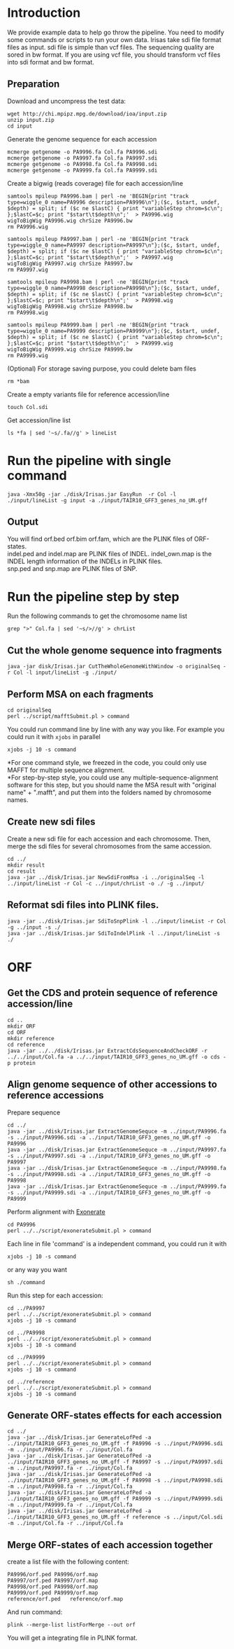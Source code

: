# Introduction

We provide example data to help go throw the pipeline. You need to modify some commands or scripts to run your own data.
Irisas take sdi file format files as input. sdi file is simple than vcf files. The sequencing quality are sored in bw format.
If you are using vcf file, you should transform vcf files into sdi format and bw format.

## Preparation
Download and uncompress the test data:
````
wget http://chi.mpipz.mpg.de/download/ioa/input.zip
unzip input.zip
cd input
````
Generate the genome sequence for each accession
````
mcmerge getgenome -o PA9996.fa Col.fa PA9996.sdi
mcmerge getgenome -o PA9997.fa Col.fa PA9997.sdi
mcmerge getgenome -o PA9998.fa Col.fa PA9998.sdi
mcmerge getgenome -o PA9999.fa Col.fa PA9999.sdi
````
Create a bigwig (reads coverage) file for each accession/line
````
samtools mpileup PA9996.bam | perl -ne 'BEGIN{print "track type=wiggle_0 name=PA9996 description=PA9996\n"};($c, $start, undef, $depth) = split; if ($c ne $lastC) { print "variableStep chrom=$c\n"; };$lastC=$c; print "$start\t$depth\n";'  > PA9996.wig
wigToBigWig PA9996.wig chrSize PA9996.bw
rm PA9996.wig

samtools mpileup PA9997.bam | perl -ne 'BEGIN{print "track type=wiggle_0 name=PA9997 description=PA9997\n"};($c, $start, undef, $depth) = split; if ($c ne $lastC) { print "variableStep chrom=$c\n"; };$lastC=$c; print "$start\t$depth\n";'  > PA9997.wig
wigToBigWig PA9997.wig chrSize PA9997.bw
rm PA9997.wig

samtools mpileup PA9998.bam | perl -ne 'BEGIN{print "track type=wiggle_0 name=PA9998 description=PA9998\n"};($c, $start, undef, $depth) = split; if ($c ne $lastC) { print "variableStep chrom=$c\n"; };$lastC=$c; print "$start\t$depth\n";'  > PA9998.wig
wigToBigWig PA9998.wig chrSize PA9998.bw
rm PA9998.wig

samtools mpileup PA9999.bam | perl -ne 'BEGIN{print "track type=wiggle_0 name=PA9999 description=PA9999\n"};($c, $start, undef, $depth) = split; if ($c ne $lastC) { print "variableStep chrom=$c\n"; };$lastC=$c; print "$start\t$depth\n";'  > PA9999.wig
wigToBigWig PA9999.wig chrSize PA9999.bw
rm PA9999.wig
````
(Optional) For storage saving purpose, you could delete bam files
````
rm *bam
````
Create a empty variants file for reference accession/line
````
touch Col.sdi
````
Get accession/line list
````
ls *fa | sed '~s/.fa//g' > lineList
````
# Run the pipeline with single command
````
java -Xmx50g -jar ./disk/Irisas.jar EasyRun  -r Col -l ./input/lineList -g input -a ./input/TAIR10_GFF3_genes_no_UM.gff
````
## Output
You will find orf.bed orf.bim orf.fam, which are the PLINK files of ORF-states.\
indel.ped and indel.map are PLINK files of INDEL. indel_own.map is the INDEL length information of the INDELs in PLINK files.\
snp.ped and snp.map are PLINK files of SNP.

# Run the pipeline step by step
Run the following commands to get the chromosome name list
````
grep ">" Col.fa | sed '~s/>//g' > chrList
````
## Cut the whole genome sequence into fragments
````
java -jar disk/Irisas.jar CutTheWholeGenomeWithWindow -o originalSeq -r Col -l input/lineList -g ./input/
````
## Perform MSA on each fragments
````
cd originalSeq
perl ../script/mafftSubmit.pl > command
````
You could run command line by line with any way you like.
For example you could run it with `xjobs` in parallel
````
xjobs -j 10 -s command
````
*For one command style, we freezed in the code, you could only use MAFFT for multiple sequence alignment.\
*For step-by-step style, you could use any multiple-sequence-alignment software for this step, but you should name the MSA result with "original name" + ".mafft", and put them into the folders named by chromosome names.

## Create new sdi files
Create a new sdi file for each accession and each chromosome. Then, merge the sdi files for several chromosomes from the same accession.
````
cd ../
mkdir result
cd result
java -jar ../disk/Irisas.jar NewSdiFromMsa -i ../originalSeq -l ../input/lineList -r Col -c ../input/chrList -o ./ -g ../input/
````

## Reformat sdi files into PLINK files.
````
java -jar ../disk/Irisas.jar SdiToSnpPlink -l ../input/lineList -r Col -g ../input -s ./
java -jar ../disk/Irisas.jar SdiToIndelPlink -l ../input/lineList -s ./
````

# ORF
## Get the CDS and protein sequence of reference accession/line
````
cd ..
mkdir ORF
cd ORF
mkdir reference
cd reference
java -jar ../../disk/Irisas.jar ExtractCdsSequenceAndCheckORF -r ../../input/Col.fa -a ../../input/TAIR10_GFF3_genes_no_UM.gff -o cds -p protein
````
## Align genome sequence of other accessions to reference accessions
Prepare sequence
````
cd ../
java -jar ../disk/Irisas.jar ExtractGenomeSequce -m ../input/PA9996.fa -s ../input/PA9996.sdi -a ../input/TAIR10_GFF3_genes_no_UM.gff -o PA9996
java -jar ../disk/Irisas.jar ExtractGenomeSequce -m ../input/PA9997.fa -s ../input/PA9997.sdi -a ../input/TAIR10_GFF3_genes_no_UM.gff -o PA9997
java -jar ../disk/Irisas.jar ExtractGenomeSequce -m ../input/PA9998.fa -s ../input/PA9998.sdi -a ../input/TAIR10_GFF3_genes_no_UM.gff -o PA9998
java -jar ../disk/Irisas.jar ExtractGenomeSequce -m ../input/PA9999.fa -s ../input/PA9999.sdi -a ../input/TAIR10_GFF3_genes_no_UM.gff -o PA9999
````
Perform alignment with [Exonerate](http://www.ebi.ac.uk/about/vertebrate-genomics/software/exonerate)
````
cd PA9996
perl ../../script/exonerateSubmit.pl > command
````
Each line in file 'command' is a independent command, you could run it with
````
xjobs -j 10 -s command
````
or any way you want
````
sh ./command
````

Run this step for each accession:
````
cd ../PA9997
perl ../../script/exonerateSubmit.pl > command
xjobs -j 10 -s command

cd ../PA9998
perl ../../script/exonerateSubmit.pl > command
xjobs -j 10 -s command

cd ../PA9999
perl ../../script/exonerateSubmit.pl > command
xjobs -j 10 -s command

cd ../reference
perl ../../script/exonerateSubmit.pl > command
xjobs -j 10 -s command
````
## Generate ORF-states effects for each accession
````
cd ../
java -jar ../disk/Irisas.jar GenerateLofPed -a ../input/TAIR10_GFF3_genes_no_UM.gff -f PA9996 -s ../input/PA9996.sdi -m ../input/PA9996.fa -r ../input/Col.fa
java -jar ../disk/Irisas.jar GenerateLofPed -a ../input/TAIR10_GFF3_genes_no_UM.gff -f PA9997 -s ../input/PA9997.sdi -m ../input/PA9997.fa -r ../input/Col.fa
java -jar ../disk/Irisas.jar GenerateLofPed -a ../input/TAIR10_GFF3_genes_no_UM.gff -f PA9998 -s ../input/PA9998.sdi -m ../input/PA9998.fa -r ../input/Col.fa
java -jar ../disk/Irisas.jar GenerateLofPed -a ../input/TAIR10_GFF3_genes_no_UM.gff -f PA9999 -s ../input/PA9999.sdi -m ../input/PA9999.fa -r ../input/Col.fa
java -jar ../disk/Irisas.jar GenerateLofPed -a ../input/TAIR10_GFF3_genes_no_UM.gff -f reference -s ../input/Col.sdi -m ../input/Col.fa -r ../input/Col.fa
````
## Merge ORF-states of each accession together
create a list file with the following content:
````
PA9996/orf.ped PA9996/orf.map
PA9997/orf.ped PA9997/orf.map
PA9998/orf.ped PA9998/orf.map
PA9999/orf.ped PA9999/orf.map
reference/orf.ped   reference/orf.map
````
And run command:
````
plink --merge-list listForMerge --out orf
````
You will get a integrating file in PLINK format.

